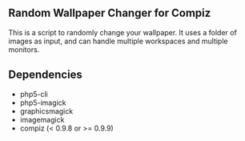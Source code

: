 Random Wallpaper Changer for Compiz
-----------------------------------

This is a script to randomly change your wallpaper. It uses a folder of images as input, and can handle multiple workspaces and multiple monitors.

Dependencies
------------

* php5-cli
* php5-imagick
* graphicsmagick
* imagemagick
* compiz (< 0.9.8 or >= 0.9.9)
